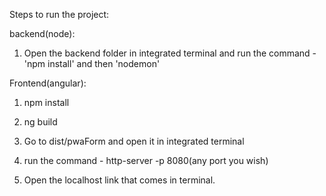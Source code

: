 Steps to run the project:

backend(node):

1. Open the backend folder in integrated terminal and run the command - 'npm install' and then 'nodemon'

Frontend(angular):

1. npm install

2. ng build

3. Go to dist/pwaForm and open it in integrated terminal

4. run the command - http-server -p 8080(any port you wish)

5. Open the localhost link that comes in terminal.
